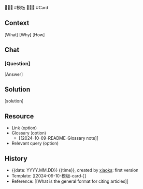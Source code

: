 💩💩💩 #模板 💩💩💩 #Card

## Context

[What]
[Why]
[How]

## Chat

### [Question]

[Answer]

## Solution

[solution]

## Resource

- Link (option)
- Glossary (option)
    - [[2024-10-09-README-Glossary note]]
- Relevant query (option)

## History

- {{date: YYYY.MM.DD}} {{time}}, created by [xiaoka](https://www.xiaokaup.com/): first version
- Template: [[2024-09-10-模板-card-<subject>]]
- Reference: [[What is the general format for citing articles]]
